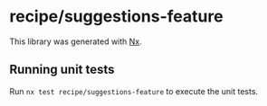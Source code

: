 # recipe/suggestions-feature

This library was generated with [Nx](https://nx.dev).

## Running unit tests

Run `nx test recipe/suggestions-feature` to execute the unit tests.
